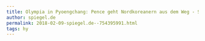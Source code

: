 ```yaml
---
title: Olympia in Pyoengchang: Pence geht Nordkoreanern aus dem Weg - SPIEGEL ONLINE - Politik
author: spiegel.de
permalink: 2018-02-09-spiegel.de--754395991.html
tags: hy
---
```


